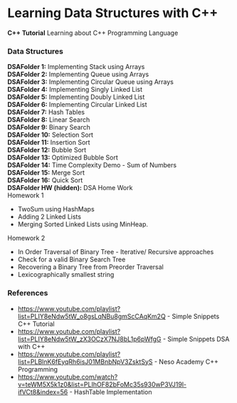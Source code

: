 # Learning Data Structures with C++

**C++ Tutorial** Learning about C++ Programming Language

### Data Structures
**DSAFolder 1:** Implementing Stack using Arrays <br>
**DSAFolder 2:** Implementing Queue using Arrays <br>
**DSAFolder 3:** Implementing Circular Queue using Arrays <br>
**DSAFolder 4:** Implementing Singly Linked List <br>
**DSAFolder 5:** Implementing Doubly Linked List <br>
**DSAFolder 6:** Implementing Circular Linked List <br>
**DSAFolder 7:** Hash Tables <br>
**DSAFolder 8:** Linear Search <br>
**DSAFolder 9:** Binary Search <br>
**DSAFolder 10:** Selection Sort <br>
**DSAFolder 11:** Insertion Sort <br>
**DSAFolder 12:** Bubble Sort <br>
**DSAFolder 13:** Optimized Bubble Sort <br>
**DSAFolder 14:** Time Complexity Demo - Sum of Numbers <br>
**DSAFolder 15:** Merge Sort <br>
**DSAFolder 16:** Quick Sort <br>
**DSAFolder HW (hidden):** DSA Home Work  <br>
Homework 1 <br>
- TwoSum using HashMaps <br>
- Adding 2 Linked Lists <br>
- Merging Sorted Linked Lists using MinHeap. <br>

Homework 2 <br>
- In Order Traversal of Binary Tree - Iterative/ Recursive approaches <br>
- Check for a valid Binary Search Tree <br>
- Recovering a Binary Tree from Preorder Traversal <br>
- Lexicographically smallest string <br>


### References
- https://www.youtube.com/playlist?list=PLIY8eNdw5tW_o8gsLqNBu8gmScCAqKm2Q - Simple Snippets C++ Tutorial
- https://www.youtube.com/playlist?list=PLIY8eNdw5tW_zX3OCzX7NJ8bL1p6pWfgG - Simple Snippets DSA with C++
- https://www.youtube.com/playlist?list=PLBlnK6fEyqRh6isJ01MBnbNpV3ZsktSyS - Neso Academy C++ Programming
- https://www.youtube.com/watch?v=teWM5X5k1z0&list=PLIhOF82bFoMc35s930wP3VJ19l-ifVCt8&index=56 - HashTable Implementation